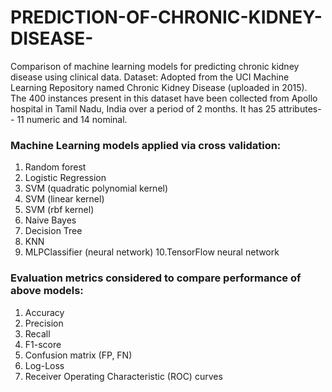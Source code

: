 # PREDICTION-OF-CHRONIC-KIDNEY-DISEASE-

Comparison of machine learning models for predicting chronic kidney disease using clinical data.
Dataset: Adopted from the UCI Machine Learning Repository named Chronic Kidney Disease (uploaded in 2015). The 400 instances present in this dataset have been collected from Apollo hospital in Tamil Nadu, India over a period of 2 months. It has 25 attributes-- 11 numeric and 14 nominal. 

### Machine Learning models applied via cross validation:
1. Random forest
2. Logistic Regression
3. SVM (quadratic polynomial kernel)
4. SVM (linear kernel)
5. SVM (rbf kernel)
6. Naive Bayes
7. Decision Tree
8. KNN
9. MLPClassifier (neural network)
10.TensorFlow neural network

### Evaluation metrics considered to compare performance of above models:
1. Accuracy
2. Precision
3. Recall
4. F1-score
5. Confusion matrix (FP, FN)
6. Log-Loss
7. Receiver Operating Characteristic (ROC) curves

